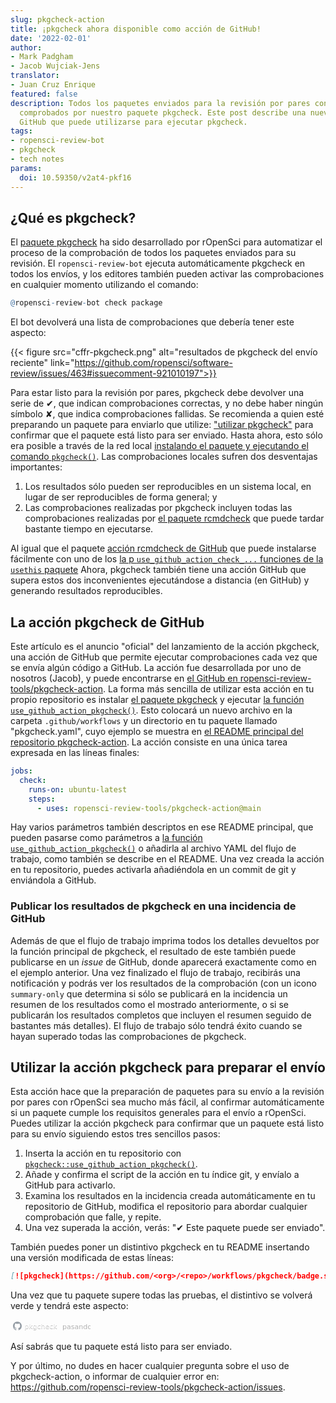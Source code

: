 ```yaml
---
slug: pkgcheck-action
title: ¡pkgcheck ahora disponible como acción de GitHub!
date: '2022-02-01'
author:
- Mark Padgham
- Jacob Wujciak-Jens
translator: 
- Juan Cruz Enrique
featured: false
description: Todos los paquetes enviados para la revisión por pares con rOpenSci son
  comprobados por nuestro paquete pkgcheck. Este post describe una nueva acción de
  GitHub que puede utilizarse para ejecutar pkgcheck.
tags:
- ropensci-review-bot
- pkgcheck
- tech notes
params:
  doi: 10.59350/v2at4-pkf16
---
```


## ¿Qué es pkgcheck?

El [paquete pkgcheck](https://github.com/ropensci-review-tools/pkgcheck)
ha sido desarrollado por rOpenSci para automatizar el proceso de la comprobación de todos los paquetes enviados para su
revisión. El `ropensci-review-bot` ejecuta automáticamente pkgcheck en todos los envíos, y los editores también pueden activar las comprobaciones en cualquier momento utilizando el comando:

```r
@ropensci-review-bot check package
```

El bot devolverá una lista de comprobaciones que debería tener este aspecto:

{{< figure src="cffr-pkgcheck.png" alt="resultados de pkgcheck del envío reciente"  link="https://github.com/ropensci/software-review/issues/463#issuecomment-921010197">}}

Para estar listo para la revisión por pares, pkgcheck debe devolver una serie de ✔, que indican comprobaciones correctas, y no debe haber ningún símbolo ✘, que indica comprobaciones fallidas. Se recomienda a quien esté preparando un paquete para enviarlo que utilize: ["utilizar pkgcheck"](https://devguide.ropensci.org/authors-guide.html) para confirmar que el paquete está listo para ser enviado. Hasta ahora, esto sólo era posible a través de la red local [instalando el paquete y ejecutando el comando `pkgcheck()`](https://devguide.ropensci.org/authors-guide.html). Las comprobaciones locales sufren dos desventajas importantes:

1. Los resultados sólo pueden ser reproducibles en un sistema local, en lugar de ser reproducibles de forma general; y
2. Las comprobaciones realizadas por pkgcheck incluyen todas las comprobaciones realizadas por [el paquete rcmdcheck](https://r-lib.github.io/rcmdcheck/) que puede tardar bastante tiempo en ejecutarse.

Al igual que el paquete [acción rcmdcheck de GitHub](https://github.com/r-lib/actions/blob/v2-branch/examples/check-standard.yaml) que puede instalarse fácilmente con uno de los [la p `use_github_action_check_...` funciones de la `usethis` paquete](https://usethis.r-lib.org/reference/github_actions.html) Ahora, pkgcheck también tiene una acción GitHub que supera estos dos inconvenientes ejecutándose a distancia (en GitHub) y generando resultados reproducibles.

## La acción pkgcheck de GitHub

Este artículo es el anuncio "oficial" del lanzamiento de la acción pkgcheck, una acción de GitHub que permite ejecutar comprobaciones cada vez que se envía algún código a GitHub. La acción fue desarrollada por uno de nosotros (Jacob), y puede encontrarse en [el GitHub en ropensci-review-tools/pkgcheck-action](https://github.com/ropensci-review-tools/pkgcheck-action). La forma más sencilla de utilizar esta acción en tu propio repositorio es instalar [el paquete pkgcheck](https://docs.ropensci.org/pkgcheck/#installation) y ejecutar [la función `use_github_action_pkgcheck()`](https://docs.ropensci.org/pkgcheck/reference/use_github_action_pkgcheck.html). Esto colocará un nuevo archivo en la carpeta `.github/workflows` y un directorio en tu paquete llamado "pkgcheck.yaml", cuyo ejemplo se muestra en [el README principal del repositorio pkgcheck-action](https://github.com/ropensci-review-tools/pkgcheck-action#usage). La acción consiste en una única tarea expresada en las líneas finales:

```yaml
jobs:
  check:
    runs-on: ubuntu-latest
    steps:
      - uses: ropensci-review-tools/pkgcheck-action@main
```

Hay varios parámetros también descriptos en ese README principal, que pueden pasarse como parámetros a [la función `use_github_action_pkgcheck()`](https://docs.ropensci.org/pkgcheck/reference/use_github_action_pkgcheck.html) o añadirla al archivo YAML del flujo de trabajo, como también se describe en el README. Una vez creada la acción en tu repositorio, puedes activarla añadiéndola en un commit de git y enviándola a GitHub.

### Publicar los resultados de pkgcheck en una incidencia de GitHub

Además de que el flujo de trabajo imprima todos los detalles devueltos por la función principal de pkgcheck, el resultado de este también puede publicarse en un _issue_ de GitHub, donde aparecerá exactamente como en el ejemplo anterior. Una vez finalizado el flujo de trabajo, recibirás una notificación y podrás ver los resultados de la comprobación (con un icono `summary-only` que determina si sólo se publicará en la incidencia un resumen de los resultados como el mostrado anteriormente, o si se publicarán los resultados completos que incluyen el resumen seguido de bastantes más detalles). El flujo de trabajo sólo tendrá éxito cuando se hayan superado todas las comprobaciones de pkgcheck.

## Utilizar la acción pkgcheck para preparar el envío

Esta acción hace que la preparación de paquetes para su envío a la revisión por pares con rOpenSci sea mucho más fácil, al confirmar automáticamente si un paquete cumple los requisitos generales para el envío a rOpenSci. Puedes utilizar la acción pkgcheck para confirmar que un paquete está listo para su envío siguiendo estos tres sencillos pasos:

1. Inserta la acción en tu repositorio con [`pkgcheck::use_github_action_pkgcheck()`](https://docs.ropensci.org/pkgcheck/reference/use_github_action_pkgcheck.html).
2. Añade y confirma el script de la acción en tu índice git, y envíalo a GitHub para activarlo.
3. Examina los resultados en la incidencia creada automáticamente en tu repositorio de GitHub, modifica el repositorio para abordar cualquier comprobación que falle, y repite.
4. Una vez superada la acción, verás: "✔ Este paquete puede ser enviado".

También puedes poner un distintivo pkgcheck en tu README insertando una versión modificada de estas líneas:

```md
[![pkgcheck](https://github.com/<org>/<repo>/workflows/pkgcheck/badge.svg)](https://github.com/<org>/<repo>/actions?query=workflow%3Apkgcheck)
```

Una vez que tu paquete supere todas las pruebas, el distintivo se volverá verde y tendrá este aspecto:

<svg xmlns="http://www.w3.org/2000/svg" width="128" height="20">
  <defs>
    <Gradiente lineal id="workflow-fill" x1="50%" y1="0%" x2="50%" y2="100%">
      <stop stop-color="#444D56" offset="0%"></stop>
      <stop stop-color="#24292E" offset="100%"></stop>
    </linearGradiente>
    <Gradiente lineal id="relleno-estado" x1="50%" y1="0%" x2="50%" y2="100%">
      <stop stop-color="#34D058" offset="0%"></stop>
      <stop stop-color="#28A745" offset="100%"></stop>
    </linearGradient>
  </defs>
  <g fill="none" fill-rule="evenodd">
    <g font-family="&#39;DejaVu Sans&#39;,Verdana,Geneva,sans-serif" font-size="11">
      <path id="flujo-trabajo-bg" d="M0,3 C0,1.3431 1.3552,0 3.02702703,0 L102,0 L102,20 L3.02702703,20 C1.3552,20 0,18.6569 0,17 L0,3 Z" fill="url(#flujo-trabajo-relleno)" fill-rule="nonzero"></path>
      <text fill="#010101" fill-opacity=".3">
        <tspan x="22.1981982" y="15">pkgcheck</tspan>
      </text>
      <text fill="#FFFFFF">
        <tspan x="22.1981982" y="14">pkgcheck</tspan>
      </text>
    </g>
    <g transform="translate(79)" font-family="&#39;DejaVu Sans&#39;,Verdana,Geneva,sans-serif" font-size="11">
      <path d="M0 0h46.939C48.629 0 50 1.343 50 3v14c0 1.657-1.37 3-3.061 3H0V0z" id="state-bg" fill="url(#state-fill)" fill-rule="nonzero"></path>
      <text fill="#010101" fill-opacity=".3">
        <tspan x="4" y="15">pasando</tspan>
      </texto>
      <texto fill="#FFFFFF">
        <tspan x="4" y="14">pasando</tspan>
      </text>
    </g>
    <path fill="#959DA5" d="M11 3c-3.868 0-7 3.132-7 7a6.996 6.996 0 0 0 4.786 6.641c.35.062.482-.148.482-.332 0-.166-.01-.718-.01-1.304-1.758.324-2.213-.429-2.353-.822-.079-.202-.42-.823-.717-.99-.245-.13-.595-.454-.01-.463.552-.009.946.508 1.077.718.63 1.058 1.636.76 2.039.577.061-.455.245-.761.446-.936-1.557-.175-3.185-.779-3.185-3.456 0-.762.271-1.392.718-1.882-.07-.175-.315-.892.07-1.855 0 0 .586-.183 1.925.718a6.5 6.5 0 0 1 1.75-.236 6.5 6.5 0 0 1 1.75.236c1.338-.91 1.925-.718 1.925-.718.385.963.14 1.68.07 1.855.446.49.717 1.112.717 1.882 0 2.686-1.636 3.28-3.194 3.456.254.219.473.639.473 1.295 0 .936-.009 1.689-.009 1.925 0 .184.131.402.481.332A7.011 7.011 0 0 0 18 10c0-3.867-3.133-7-7-7z"></path>>
  </g>
</svg>

Así sabrás que tu paquete está listo para ser enviado.

Y por último, no dudes en hacer cualquier pregunta sobre el uso de pkgcheck-action, o informar de cualquier error en: <https://github.com/ropensci-review-tools/pkgcheck-action/issues>.


